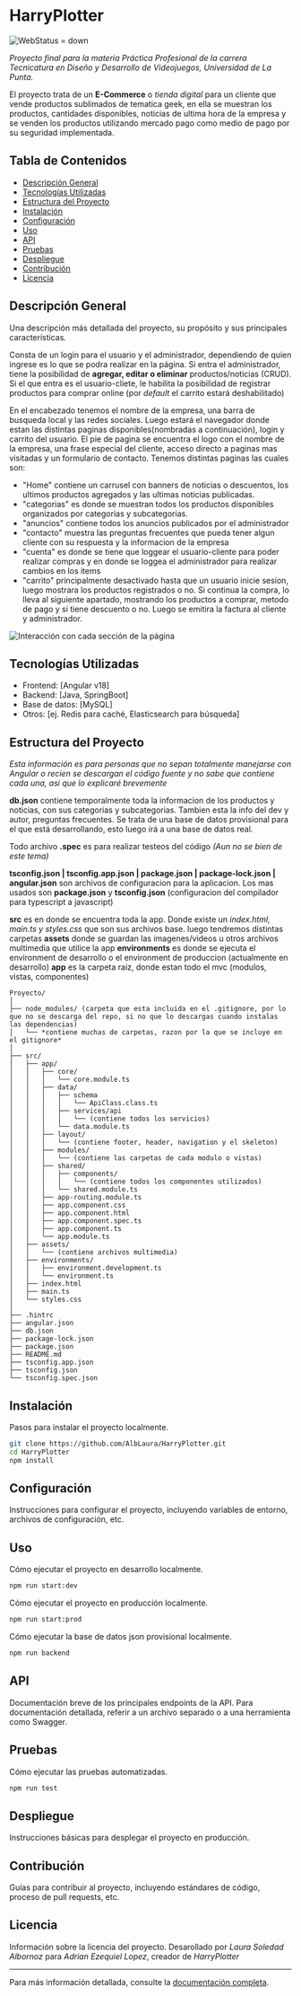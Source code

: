 # HarryPlotter

![WebStatus = down](https://img.shields.io/badge/website-down-red)

_Proyecto final para la materia Práctica Profesional de la carrera Tecnicatura en Diseño y Desarrollo de Videojuegos, Universidad de La Punta._

El proyecto trata de un **E-Commerce** o _tienda digital_ para un cliente que vende productos sublimados de tematica geek, en ella se muestran los productos, cantidades disponibles, noticias de ultima hora de la empresa y se venden los productos utilizando mercado pago como medio de pago por su seguridad implementada.

## Tabla de Contenidos
- [Descripción General](#descripción-general)
- [Tecnologías Utilizadas](#tecnologías-utilizadas)
- [Estructura del Proyecto](#estructura-del-proyecto)
- [Instalación](#instalación)
- [Configuración](#configuración)
- [Uso](#uso)
- [API](#api)
- [Pruebas](#pruebas)
- [Despliegue](#despliegue)
- [Contribución](#contribución)
- [Licencia](#licencia)

## Descripción General
Una descripción más detallada del proyecto, su propósito y sus principales características.

Consta de un login para el usuario y el administrador, dependiendo de quien ingrese es lo que se podra realizar en la página. 
Si entra el administrador, tiene la posibilidad de **agregar, editar o eliminar** productos/noticias (CRUD). Si el que entra es el usuario-cliete, le habilita la posibilidad de registrar productos para comprar online (por _default_ el carrito estará deshabilitado)

En el encabezado tenemos el nombre de la empresa, una barra de busqueda local y las redes sociales. Luego estará el navegador donde estan las distintas paginas disponibles(nombradas a continuación), login y carrito del usuario.
El pie de pagina se encuentra el logo con el nombre de la empresa, una frase especial del cliente, acceso directo a paginas mas visitadas y un formulario de contacto.
Tenemos distintas paginas las cuales son:

* "Home" contiene un carrusel con banners de noticias o descuentos, los ultimos productos agregados y las ultimas noticias publicadas.
* "categorias" es donde se muestran todos los productos disponibles organizados por categorias y subcategorias.
* "anuncios" contiene todos los anuncios publicados por el administrador
* "contacto" muestra las preguntas frecuentes que pueda tener algun cliente con su respuesta y la informacion de la empresa 
* "cuenta" es donde se tiene que loggear el usuario-cliente para poder realizar compras y en donde se loggea el administrador para realizar cambios en los items
* "carrito" principalmente desactivado hasta que un usuario inicie sesion, luego mostrara los productos registrados o no. Si continua la compra, lo lleva al siguiente apartado, mostrando los productos a comprar, metodo de pago y si tiene descuento o no. Luego se emitira la factura al cliente y administrador.

![Interacción con cada sección de la página](src\assets\Interacciones.png)

## Tecnologías Utilizadas
- Frontend: [Angular v18]
- Backend: [Java, SpringBoot]
- Base de datos: [MySQL]
- Otros: [ej. Redis para caché, Elasticsearch para búsqueda]

## Estructura del Proyecto
_Esta información es para personas que no sepan totalmente manejarse con Angular o recien se descargan el código fuente y no sabe que contiene cada una, asi que lo explicaré brevemente_

**db.json** contiene temporalmente toda la informacion de los productos y noticias, con sus categorias y subcategorias. Tambien esta la info del dev y autor, preguntas frecuentes. Se trata de una base de datos provisional para el que está desarrollando, esto luego irá a una base de datos real.

Todo archivo **.spec** es para realizar testeos del código _(Aun no se bien de este tema)_

**tsconfig.json | tsconfig.app.json | package.json | package-lock.json | angular.json** son archivos de configuracion para la aplicacion. Los mas usados son **package.json** y **tsconfig.json** (configuracion del compilador para typescript a javascript)

**src** es en donde se encuentra toda la app. Donde existe un _index.html, main.ts y styles.css_ que son sus archivos base. luego tendremos distintas carpetas
**assets** donde se guardan las imagenes/videos u otros archivos multimedia que utilice la app
**environments** es donde se ejecuta el environment de desarrollo o el environment de produccion (actualmente en desarrollo)
**app** es la carpeta raiz, donde estan todo el mvc (modulos, vistas, componentes)

```
Proyecto/
│
├── node_modules/ (carpeta que esta incluida en el .gitignore, por lo que no se descarga del repo, si no que lo descargas cuando instalas las dependencias)
│   └── *contiene muchas de carpetas, razon por la que se incluye en el gitignore*
│
├── src/
│   ├── app/
│   │   ├── core/
│   │   │   └── core.module.ts
│   │   ├── data/
│   │   │   ├── schema
│   │   │   │   └── ApiClass.class.ts
│   │   │   ├── services/api
│   │   │   │   └── (contiene todos los servicios)
│   │   │   └── data.module.ts
│   │   ├── layout/
│   │   │   └── (contiene footer, header, navigation y el skeleton)
│   │   ├── modules/
│   │   │   └── (contiene las carpetas de cada modulo o vistas)
│   │   ├── shared/
│   │   │   ├── components/
│   │   │   │   └── (contiene todos los componentes utilizados)
│   │   │   └── shared.module.ts
│   │   ├── app-routing.module.ts
│   │   ├── app.component.css
│   │   ├── app.component.html
│   │   ├── app.component.spec.ts
│   │   ├── app.component.ts
│   │   └── app.module.ts
│   ├── assets/
│   │   └── (contiene archivos multimedia)
│   ├── environments/
│   │   ├── environment.development.ts
│   │   └── environment.ts
│   ├── index.html
│   ├── main.ts
│   └── styles.css
│
├── .hintrc
├── angular.json
├── db.json
├── package-lock.json
├── package.json
├── README.md
├── tsconfig.app.json
├── tsconfig.json
└── tsconfig.spec.json
```

## Instalación
Pasos para instalar el proyecto localmente.

```bash
git clone https://github.com/AlbLaura/HarryPlotter.git
cd HarryPlotter
npm install
```

## Configuración
Instrucciones para configurar el proyecto, incluyendo variables de entorno, archivos de configuración, etc.

## Uso
Cómo ejecutar el proyecto en desarrollo localmente.

```bash
npm run start:dev
```

Cómo ejecutar el proyecto en producción localmente.

```bash
npm run start:prod
```

Cómo ejecutar la base de datos json provisional localmente.

```bash
npm run backend
```

## API
Documentación breve de los principales endpoints de la API. Para documentación detallada, referir a un archivo separado o a una herramienta como Swagger.

## Pruebas
Cómo ejecutar las pruebas automatizadas.

```bash
npm run test
```

## Despliegue
Instrucciones básicas para desplegar el proyecto en producción.

## Contribución
Guías para contribuir al proyecto, incluyendo estándares de código, proceso de pull requests, etc.

## Licencia
Información sobre la licencia del proyecto.
Desarollado por _Laura Soledad Albornoz_ para _Adrian Ezequiel Lopez_, creador de *HarryPlotter*

---

Para más información detallada, consulte la [documentación completa](https://docs.google.com/document/d/1dm5RbJeW2jVqFW5BG7iAVICGa5CoQ8PkWRqj9dmE654/edit?usp=sharing).
